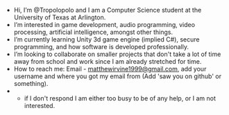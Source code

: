 - Hi, I’m @Tropolopolo and I am a Computer Science student at the University of Texas at Arlington.
- I’m interested in game development, audio programming, video processing, artificial intelligence, amongst other things.
- I’m currently learning Unity 3d game engine (implied C#), secure programming, and how software is developed professionally.
- I’m looking to collaborate on smaller projects that don't take a lot of time away from school and work since I am already stretched for time.
- How to reach me: Email - matthewirvine1999@gmail.com, add your username and where you got my email from (Add 'saw you on github' or something).
- * if I don't respond I am either too busy to be of any help, or I am not interested.

<!---
Tropolopolo/Tropolopolo is a ✨ special ✨ repository because its `README.md` (this file) appears on your GitHub profile.
You can click the Preview link to take a look at your changes.
--->

